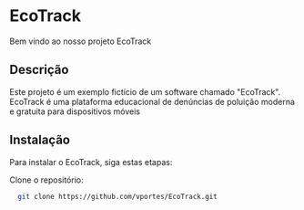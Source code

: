 # EcoTrack

Bem vindo ao nosso projeto EcoTrack


## Descrição

Este projeto é um exemplo fictício de um software chamado "EcoTrack". EcoTrack é uma plataforma educacional de denúncias de poluição moderna e gratuita para dispositivos móveis

## Instalação

Para instalar o EcoTrack, siga estas etapas:

Clone o repositório:

 ```bash
   git clone https://github.com/vportes/EcoTrack.git
